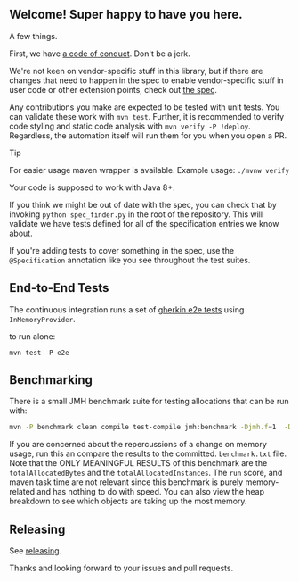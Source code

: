 ## Welcome! Super happy to have you here.

A few things.

First, we have [a code of
conduct](https://github.com/open-feature/.github/blob/main/CODE_OF_CONDUCT.md). Don't
be a jerk.

We're not keen on vendor-specific stuff in this library, but if there are changes that need to happen in the spec to enable vendor-specific stuff in user code or other extension points, check out [the spec](https://github.com/open-feature/spec).

Any contributions you make are expected to be tested with unit tests. You can validate these work with `mvn test`.
Further, it is recommended to verify code styling and static code analysis with `mvn verify -P !deploy`.
Regardless, the automation itself will run them for you when you open a PR.

> [!TIP]
> For easier usage maven wrapper is available. Example usage: `./mvnw verify`

Your code is supposed to work with Java 8+.

If you think we might be out of date with the spec, you can check that by invoking `python spec_finder.py` in the root of the repository. This will validate we have tests defined for all of the specification entries we know about.

If you're adding tests to cover something in the spec, use the `@Specification` annotation like you see throughout the test suites.

## End-to-End Tests

The continuous integration runs a set of [gherkin e2e tests](https://github.com/open-feature/spec/blob/main/specification/assets/gherkin/evaluation.feature) using `InMemoryProvider`.

to run alone:
```
mvn test -P e2e
```

## Benchmarking

There is a small JMH benchmark suite for testing allocations that can be run with:

```sh
mvn -P benchmark clean compile test-compile jmh:benchmark -Djmh.f=1  -Djmh.prof='dev.openfeature.sdk.benchmark.AllocationProfiler'
```

If you are concerned about the repercussions of a change on memory usage, run this an compare the results to the committed. `benchmark.txt` file.
Note that the ONLY MEANINGFUL RESULTS of this benchmark are the `totalAllocatedBytes` and the `totalAllocatedInstances`.
The `run` score, and maven task time are not relevant since this benchmark is purely memory-related and has nothing to do with speed.
You can also view the heap breakdown to see which objects are taking up the most memory.

## Releasing

See [releasing](./docs/release.md).

Thanks and looking forward to your issues and pull requests.
